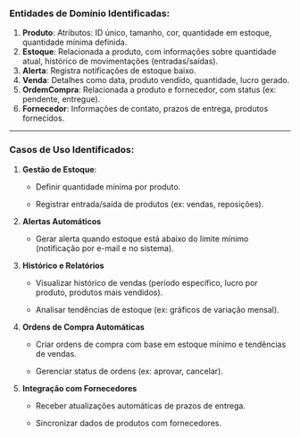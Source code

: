 ### Entidades de Domínio Identificadas:

1. **Produto**: Atributos: ID único, tamanho, cor, quantidade em estoque, quantidade mínima definida.
2. **Estoque**:  Relacionada a produto, com informações sobre quantidade atual, histórico de movimentações (entradas/saídas).
3. **Alerta**: Registra notificações de estoque baixo.
4. **Venda**: Detalhes como data, produto vendido, quantidade, lucro gerado.
5. **OrdemCompra**: Relacionada a produto e fornecedor, com status (ex: pendente, entregue).
6. **Fornecedor**: Informações de contato, prazos de entrega, produtos fornecidos.
---
### Casos de Uso Identificados:
1. **Gestão de Estoque**:
    - Definir quantidade mínima por produto.
        
    - Registrar entrada/saída de produtos (ex: vendas, reposições).
        
2. **Alertas Automáticos**
    - Gerar alerta quando estoque está abaixo do limite mínimo (notificação por e-mail e no sistema).
        
3. **Histórico e Relatórios**
    - Visualizar histórico de vendas (período específico, lucro por produto, produtos mais vendidos).
        
    - Analisar tendências de estoque (ex: gráficos de variação mensal).
4. **Ordens de Compra Automáticas**
    - Criar ordens de compra com base em estoque mínimo e tendências de vendas.
   
    - Gerenciar status de ordens (ex: aprovar, cancelar).
        
5. **Integração com Fornecedores**
    - Receber atualizações automáticas de prazos de entrega.
        
    - Sincronizar dados de produtos com fornecedores.

